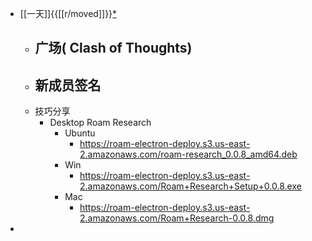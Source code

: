 - [[一天]]{{[[r/moved]]}}[*](((-G0hKwSVW)))
    - 广场( Clash of Thoughts)
        - 
    - 新成员签名
        - 
    - 技巧分享
        - Desktop Roam Research
            - Ubuntu
                - https://roam-electron-deploy.s3.us-east-2.amazonaws.com/roam-research_0.0.8_amd64.deb
            - Win
                - https://roam-electron-deploy.s3.us-east-2.amazonaws.com/Roam+Research+Setup+0.0.8.exe
            - Mac
                - https://roam-electron-deploy.s3.us-east-2.amazonaws.com/Roam+Research-0.0.8.dmg
- 
